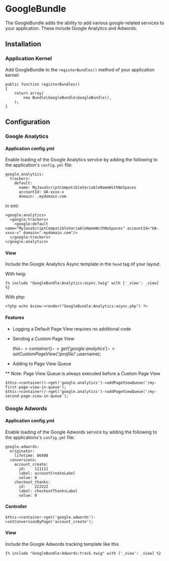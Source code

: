 # GoogleBundle

The GoogleBundle adds the ability to add various google-related services
to your application. These include Google Analytics and Adwords.

## Installation

### Application Kernel

Add GoogleBundle to the `registerBundles()` method of your application kernel:

    public function registerBundles()
    {
        return array(
            new Bundle\GoogleBundle\GoogleBundle(),
        );
    }

## Configuration

### Google Analytics

#### Application config.yml

Enable loading of the Google Analytics service by adding the following to
the application's `config.yml` file:

    google.analytics:
      trackers:
        default:
          name: MyJavaScriptCompatibleVariableNameWithNoSpaces
          accountId: UA-xxxx-x
          domain: .mydomain.com

in xml:

    <google:analytics>
      <google:trackers>
        <google:default name="MyJavaScriptCompatibleVariableNameWithNoSpaces" accountId="UA-xxxx-x" domain=".mydomain.com"/>
      </google:trackers>
    </google:analytics>

#### View

Include the Google Analytics Async template in the `head` tag of your layout.

With twig:

    {% include "GoogleBundle:Analytics:async.twig" with ['_view': _view] %}

With php:

    <?php echo $view->render("GoogleBundle:Analytics:async.php") ?>

#### Features

* Logging a Default Page View requires no additional code

* Sending a Custom Page View

    $this->container()->get('google.analytics')->setCustomPageView('/profile/'.$username);

* Adding to Page View Queue

** Note: Page View Queue is always executed before a Custom Page View

    $this->container()->get('google.analytics')->addPageViewQueue('/my-first-page-view-in-queue');
    $this->container()->get('google.analytics')->addPageViewQueue('/my-second-page-view-in-queue');

### Google Adwords

#### Application config.yml

Enable loading of the Google Adwords service by adding the following to
the applications's `config.yml` file:

    google.adwords:
      originator:
        lifetime: 86400
      conversions:
        account_create:
          id:    111111
          label: accountCreateLabel
          value: 0
        checkout_thanks:
          id:    222222
          label: checkoutThanksLabel
          value: 0

#### Controller

    $this->container->get('google.adwords')->setConversionByPage('account_create');

#### View

Include the Google Adwords tracking template like this

    {% include "GoogleBundle:Adwords:track.twig" with ['_view': _view] %}
